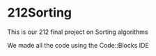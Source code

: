# 212Sorting

This is our 212 final project on Sorting algorithms

We made all the code using the Code::Blocks IDE

